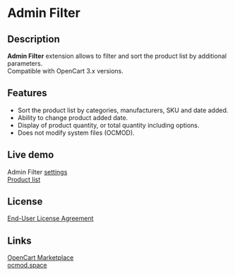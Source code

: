 # Admin Filter

## Description
**Admin Filter** extension allows to filter and sort the product list by additional parameters.  
Compatible with OpenCart 3.x versions.

## Features
* Sort the product list by categories, manufacturers, SKU and date added.
* Ability to change product added date.
* Display of product quantity, or total quantity including options.
* Does not modify system files (OCMOD).

## Live demo
Admin Filter [settings](http://ocmod.freevar.com/oc/3038/a/admin/admin/index.php?route=extension/module/admin_filter)  
[Product list](http://ocmod.freevar.com/oc/3038/a/admin/admin/index.php?route=catalog/product)  

## License
[End-User License Agreement](https://raw.githubusercontent.com/ocmod-space/ocmod-admin-filter/main/EULA.txt)

## Links
[OpenCart Marketplace](https://www.opencart.com/index.php?route=marketplace/extension/info&extension_id=36080)  
[ocmod.space](https://www.ocmod.space/admin-filter/)  
